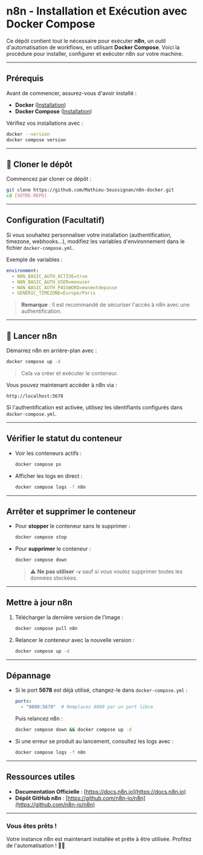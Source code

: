 # n8n - Installation et Exécution avec Docker Compose

Ce dépôt contient tout le nécessaire pour exécuter **n8n**, un outil d'automatisation de workflows, en utilisant **Docker Compose**. Voici la procédure pour installer, configurer et exécuter n8n sur votre machine.  

---

## Prérequis

Avant de commencer, assurez-vous d'avoir installé :
- **Docker** ([Installation](https://docs.docker.com/get-docker/))
- **Docker Compose** ([Installation](https://docs.docker.com/compose/install/))

Vérifiez vos installations avec :
```bash
docker --version
docker compose version
```

---

## 📂 Cloner le dépôt

Commencez par cloner ce dépôt :
```bash
git clone https://github.com/Mathieu-Soussignan/n8n-docker.git
cd [VOTRE-REPO]
```

---

## Configuration (Facultatif)

Si vous souhaitez personnaliser votre installation (authentification, timezone, webhooks...), modifiez les variables d'environnement dans le fichier `docker-compose.yml`.

Exemple de variables :
```yaml
environment:
  - N8N_BASIC_AUTH_ACTIVE=true
  - N8N_BASIC_AUTH_USER=monuser
  - N8N_BASIC_AUTH_PASSWORD=monmotdepasse
  - GENERIC_TIMEZONE=Europe/Paris
```
> **Remarque** : Il est recommandé de sécuriser l'accès à n8n avec une authentification.

---

## 🚀 Lancer n8n

Démarrez n8n en arrière-plan avec :
```bash
docker compose up -d
```
> Cela va créer et exécuter le conteneur.

Vous pouvez maintenant accéder à n8n via :
```
http://localhost:5678
```
Si l'authentification est activée, utilisez les identifiants configurés dans `docker-compose.yml`.

---

## Vérifier le statut du conteneur

- Voir les conteneurs actifs :
  ```bash
  docker compose ps
  ```
- Afficher les logs en direct :
  ```bash
  docker compose logs -f n8n
  ```

---

## Arrêter et supprimer le conteneur

- Pour **stopper** le conteneur sans le supprimer :
  ```bash
  docker compose stop
  ```
- Pour **supprimer** le conteneur :
  ```bash
  docker compose down
  ```
  > ⚠️ **Ne pas utiliser `-v`** sauf si vous voulez supprimer toutes les données stockées.

---

## Mettre à jour n8n

1. Télécharger la dernière version de l’image :
   ```bash
   docker compose pull n8n
   ```
2. Relancer le conteneur avec la nouvelle version :
   ```bash
   docker compose up -d
   ```

---

## Dépannage

- Si le port **5678** est déjà utilisé, changez-le dans `docker-compose.yml` :
  ```yaml
  ports:
    - "8080:5678"  # Remplacez 8080 par un port libre
  ```
  Puis relancez n8n :
  ```bash
  docker compose down && docker compose up -d
  ```

- Si une erreur se produit au lancement, consultez les logs avec :
  ```bash
  docker compose logs -f n8n
  ```

---

## Ressources utiles

- **Documentation Officielle** : [https://docs.n8n.io](https://docs.n8n.io)
- **Dépôt GitHub n8n** : [https://github.com/n8n-io/n8n](https://github.com/n8n-io/n8n)

---

### Vous êtes prêts !

Votre instance n8n est maintenant installée et prête à être utilisée. Profitez de l'automatisation ! 🤖🔥